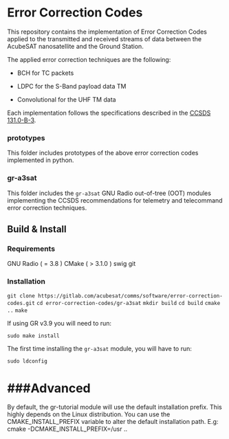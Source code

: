 # Error Correction Codes

This repository contains the implementation of Error Correction Codes applied to the transmitted and received streams of data between the AcubeSAT nanosatellite and the Ground Station. 

The applied error correction techniques are the following:
- BCH for TC packets 

- LDPC for the S-Band payload data TM

- Convolutional for the UHF TM data

Each implementation follows the specifications described in the [CCSDS 131.0-B-3](https://public.ccsds.org/Pubs/131x0b3e1.pdf).


### prototypes 

This folder includes prototypes of the above error correction codes implemented in python.

### gr-a3sat

This folder includes the `gr-a3sat` GNU Radio out-of-tree (OOT) modules implementing the CCSDS recommendations for telemetry and telecommand error correction techniques. 


## Build & Install

### Requirements

GNU Radio ( = 3.8 )
CMake ( > 3.1.0 )
swig 
git 

### Installation 

`git clone https://gitlab.com/acubesat/comms/software/error-correction-codes.git`
`cd error-correction-codes/gr-a3sat`
`mkdir build`
`cd build`
`cmake ..`
`make`

If using GR v3.9 you will need to run: 

`sudo make install`

The first time installing the `gr-a3sat` module, you will have to run:

`sudo ldconfig`


###Advanced
=======

By default, the gr-tutorial module will use the default installation prefix.
This highly depends on the Linux distribution. You can use the CMAKE_INSTALL_PREFIX
variable to alter the default installation path.
E.g:
cmake -DCMAKE_INSTALL_PREFIX=/usr ..
